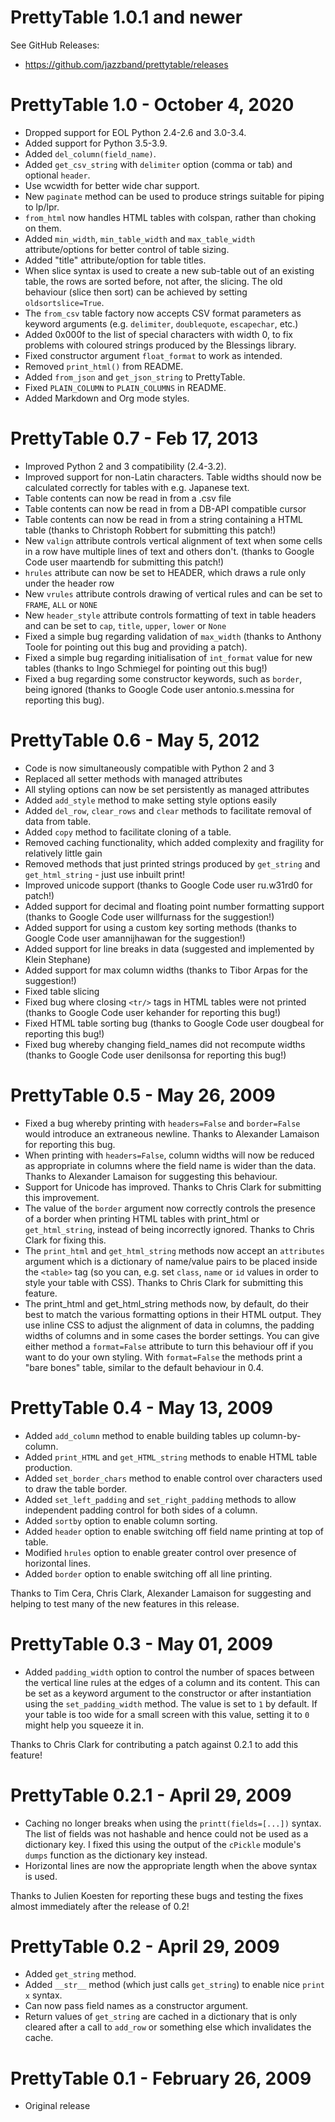 # PrettyTable 1.0.1 and newer

See GitHub Releases:

* https://github.com/jazzband/prettytable/releases

# PrettyTable 1.0 - October 4, 2020

- Dropped support for EOL Python 2.4-2.6 and 3.0-3.4.
- Added support for Python 3.5-3.9.
- Added `del_column(field_name)`.
- Added `get_csv_string` with `delimiter` option (comma or tab) and optional `header`.
- Use wcwidth for better wide char support.
- New `paginate` method can be used to produce strings suitable for piping to lp/lpr.
- `from_html` now handles HTML tables with colspan, rather than choking on them.
- Added `min_width`, `min_table_width` and `max_table_width` attribute/options for
  better control of table sizing.
- Added "title" attribute/option for table titles.
- When slice syntax is used to create a new sub-table out of an existing table, the rows
  are sorted before, not after, the slicing. The old behaviour (slice then sort) can be
  achieved by setting `oldsortslice=True`.
- The `from_csv` table factory now accepts CSV format parameters as keyword arguments
  (e.g. `delimiter`, `doublequote`, `escapechar`, etc.)
- Added 0x000f to the list of special characters with width 0, to fix problems with
  coloured strings produced by the Blessings library.
- Fixed constructor argument `float_format` to work as intended.
- Removed `print_html()` from README.
- Added `from_json` and `get_json_string` to PrettyTable.
- Fixed `PLAIN_COLUMN` to `PLAIN_COLUMNS` in README.
- Added Markdown and Org mode styles.

# PrettyTable 0.7 - Feb 17, 2013

- Improved Python 2 and 3 compatibility (2.4-3.2).
- Improved support for non-Latin characters. Table widths should now be calculated
  correctly for tables with e.g. Japanese text.
- Table contents can now be read in from a .csv file
- Table contents can now be read in from a DB-API compatible cursor
- Table contents can now be read in from a string containing a HTML table (thanks to
  Christoph Robbert for submitting this patch!)
- New `valign` attribute controls vertical alignment of text when some cells in a row
  have multiple lines of text and others don't. (thanks to Google Code user maartendb
  for submitting this patch!)
- `hrules` attribute can now be set to HEADER, which draws a rule only under the header
  row
- New `vrules` attribute controls drawing of vertical rules and can be set to `FRAME`,
  `ALL` or `NONE`
- New `header_style` attribute controls formatting of text in table headers and can be
  set to `cap`, `title`, `upper`, `lower` or `None`
- Fixed a simple bug regarding validation of `max_width` (thanks to Anthony Toole for
  pointing out this bug and providing a patch).
- Fixed a simple bug regarding initialisation of `int_format` value for new tables
  (thanks to Ingo Schmiegel for pointing out this bug!)
- Fixed a bug regarding some constructor keywords, such as `border`, being ignored
  (thanks to Google Code user antonio.s.messina for reporting this bug).

# PrettyTable 0.6 - May 5, 2012

- Code is now simultaneously compatible with Python 2 and 3
- Replaced all setter methods with managed attributes
- All styling options can now be set persistently as managed attributes
- Added `add_style` method to make setting style options easily
- Added `del_row`, `clear_rows` and `clear` methods to facilitate removal of data from
  table.
- Added `copy` method to facilitate cloning of a table.
- Removed caching functionality, which added complexity and fragility for relatively
  little gain
- Removed methods that just printed strings produced by `get_string` and
  `get_html_string` - just use inbuilt print!
- Improved unicode support (thanks to Google Code user ru.w31rd0 for patch!)
- Added support for decimal and floating point number formatting support (thanks to
  Google Code user willfurnass for the suggestion!)
- Added support for using a custom key sorting methods (thanks to Google Code user
  amannijhawan for the suggestion!)
- Added support for line breaks in data (suggested and implemented by Klein Stephane)
- Added support for max column widths (thanks to Tibor Arpas for the suggestion!)
- Fixed table slicing
- Fixed bug where closing `<tr/>` tags in HTML tables were not printed (thanks to Google
  Code user kehander for reporting this bug!)
- Fixed HTML table sorting bug (thanks to Google Code user dougbeal for reporting this
  bug!)
- Fixed bug whereby changing field_names did not recompute widths (thanks to Google Code
  user denilsonsa for reporting this bug!)

# PrettyTable 0.5 - May 26, 2009

- Fixed a bug whereby printing with `headers=False` and `border=False` would introduce
  an extraneous newline. Thanks to Alexander Lamaison for reporting this bug.
- When printing with `headers=False`, column widths will now be reduced as appropriate
  in columns where the field name is wider than the data. Thanks to Alexander Lamaison
  for suggesting this behaviour.
- Support for Unicode has improved. Thanks to Chris Clark for submitting this
  improvement.
- The value of the `border` argument now correctly controls the presence of a border
  when printing HTML tables with print_html or `get_html_string`, instead of being
  incorrectly ignored. Thanks to Chris Clark for fixing this.
- The `print_html` and `get_html_string` methods now accept an `attributes` argument
  which is a dictionary of name/value pairs to be placed inside the `<table>` tag (so
  you can, e.g. set `class`, `name` or `id` values in order to style your table with
  CSS). Thanks to Chris Clark for submitting this feature.
- The print_html and get_html_string methods now, by default, do their best to match the
  various formatting options in their HTML output. They use inline CSS to adjust the
  alignment of data in columns, the padding widths of columns and in some cases the
  border settings. You can give either method a `format=False` attribute to turn this
  behaviour off if you want to do your own styling. With `format=False` the methods
  print a "bare bones" table, similar to the default behaviour in 0.4.

# PrettyTable 0.4 - May 13, 2009

- Added `add_column` method to enable building tables up column-by-column.
- Added `print_HTML` and `get_HTML_string` methods to enable HTML table production.
- Added `set_border_chars` method to enable control over characters used to draw the
  table border.
- Added `set_left_padding` and `set_right_padding` methods to allow independent padding
  control for both sides of a column.
- Added `sortby` option to enable column sorting.
- Added `header` option to enable switching off field name printing at top of table.
- Modified `hrules` option to enable greater control over presence of horizontal lines.
- Added `border` option to enable switching off all line printing.

Thanks to Tim Cera, Chris Clark, Alexander Lamaison for suggesting and helping to test
many of the new features in this release.

# PrettyTable 0.3 - May 01, 2009

- Added `padding_width` option to control the number of spaces between the vertical line
  rules at the edges of a column and its content. This can be set as a keyword argument
  to the constructor or after instantiation using the `set_padding_width` method. The
  value is set to `1` by default. If your table is too wide for a small screen with this
  value, setting it to `0` might help you squeeze it in.

Thanks to Chris Clark for contributing a patch against 0.2.1 to add this feature!

# PrettyTable 0.2.1 - April 29, 2009

- Caching no longer breaks when using the `printt(fields=[...])` syntax. The list of
  fields was not hashable and hence could not be used as a dictionary key. I fixed this
  using the output of the `cPickle` module's `dumps` function as the dictionary key
  instead.
- Horizontal lines are now the appropriate length when the above syntax is used.

Thanks to Julien Koesten for reporting these bugs and testing the fixes almost
immediately after the release of 0.2!

# PrettyTable 0.2 - April 29, 2009

- Added `get_string` method.
- Added `__str__` method (which just calls `get_string`) to enable nice `print x`
  syntax.
- Can now pass field names as a constructor argument.
- Return values of `get_string` are cached in a dictionary that is only cleared after a
  call to `add_row` or something else which invalidates the cache.

# PrettyTable 0.1 - February 26, 2009

- Original release

